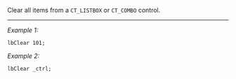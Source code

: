 Clear all items from a `CT_LISTBOX` or `CT_COMBO` control.


---
*Example 1:*
```sqf
lbClear 101;
```

*Example 2:*
```sqf
lbClear _ctrl;
```